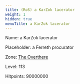 ```yaml
---
title: (RoS) a KarZok lacerator
weight: 1
hidden: true
menuTitle: a KarZok lacerator
---
```


Name: a KarZok lacerator

Placeholder: a Ferreth procurator

Zone: [The Overthere](/en/ros/exploration/the_overthere)

Level: 113

Hitpoints: 90000000